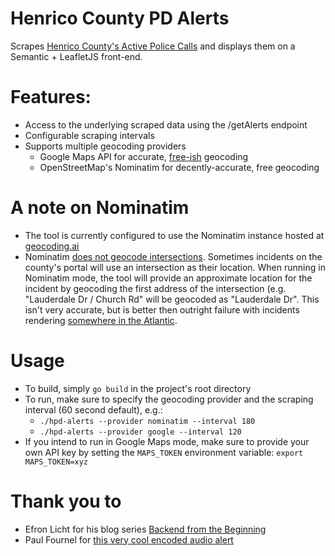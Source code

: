 # Henrico County PD Alerts

Scrapes [Henrico County's Active Police Calls](https://activecalls.henrico.us) and displays them on a Semantic + LeafletJS front-end.

# Features:
- Access to the underlying scraped data using the /getAlerts endpoint
- Configurable scraping intervals
- Supports multiple geocoding providers
  - Google Maps API for accurate, [free-ish](https://cloud.google.com/free?hl=en) geocoding
  - OpenStreetMap's Nominatim for decently-accurate, free geocoding
 
# A note on Nominatim
- The tool is currently configured to use the Nominatim instance hosted at [geocoding.ai](https://nominatim.geocoding.ai/search.html)
- Nominatim [does not geocode intersections](https://github.com/osm-search/Nominatim/issues/123). Sometimes incidents on the county's portal will use an intersection as their location. When running in Nominatim mode, the tool will provide an approximate location for the incident by geocoding the first address of the intersection (e.g. "Lauderdale Dr / Church Rd" will be geocoded as "Lauderdale Dr". This isn't very accurate, but is better then outright failure with incidents rendering [somewhere in the Atlantic](https://www.google.com/maps/place/0%C2%B000'00.0%22N+0%C2%B000'00.0%22E).

# Usage
- To build, simply `go build` in the project's root directory
- To run, make sure to specify the geocoding provider and the scraping interval (60 second default), e.g.:
  - `./hpd-alerts --provider nominatim --interval 180`
  - `./hpd-alerts --provider google --interval 120`
- If you intend to run in Google Maps mode, make sure to provide your own API key by setting the `MAPS_TOKEN` environment variable:
 `export MAPS_TOKEN=xyz`

# Thank you to
-  Efron Licht for his blog series [Backend from the Beginning](https://eblog.fly.dev/backendbasics.html)
-  Paul Fournel for [this very cool encoded audio alert](https://stackoverflow.com/a/23395136)
